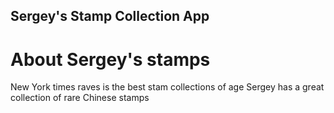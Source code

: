 Sergey's Stamp Collection App
------

# About Sergey's stamps

New York times raves is the best stam collections of age
Sergey has a great collection of rare Chinese stamps

